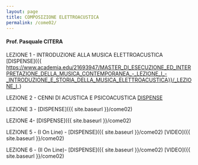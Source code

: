 ```yaml
---
layout: page
title: COMPOSIZIONE ELETTROACUSTICA
permalink: /come02/
---
```


#### Prof. Pasquale CITERA

LEZIONE 1 - INTRODUZIONE ALLA MUSICA ELETTROACUSTICA [DISPENSE]({{ https://www.academia.edu/21693947/MASTER_DI_ESECUZIONE_ED_INTERPRETAZIONE_DELLA_MUSICA_CONTEMPORANEA_-_LEZIONE_I_-_INTRODUZIONE_E_STORIA_DELLA_MUSICA_ELETTROACUSTICA}}/_LEZIONE_I_)

LEZIONE 2 - CENNI DI ACUSTICA E PSICOACUSTICA [DISPENSE]({{https://www.academia.edu/22305517/MASTER_DI_ESECUZIONE_ED_INTERPRETAZIONE_DELLA_MUSICA_CONTEMPORANEA_-_LEZIONE_II_-_ACUSTICA_E_PSICOACUSTICA}}/come02)

LEZIONE 3 - [DISPENSE]({{ site.baseurl }}/come02)

LEZIONE 4- [DISPENSE]({{ site.baseurl }}/come02)

LEZIONE 5 - (I On Line) - [DISPENSE]({{ site.baseurl }}/come02) [VIDEO]({{ site.baseurl }}/come02)

LEZIONE 6 - (II On Line)- [DISPENSE]({{ site.baseurl }}/come02) [VIDEO]({{ site.baseurl }}/come02)
